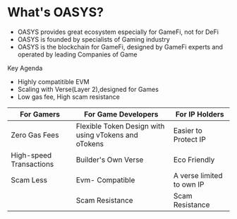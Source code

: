 # What's OASYS?

- OASYS provides great ecosystem especially for GameFi, not for DeFi
- OASYS is founded by specialists of Gaming industry
- OASYS is the blockchain for GameFi, designed by GameFi experts and operated by leading Companies of Game

Key Agenda

- Highly compatitible EVM 
- Scaling with Verse(Layer 2),designed for Games
- Low gas fee, High scam resistance

|For Gamers| For Game Developers | For IP Holders|
|-----------|-----------|-----------|
|Zero Gas Fees | Flexible Token Design with using vTokens and oTokens | Easier to Protect IP|
|High-speed Transactions | Builder's Own Verse | Eco Friendly |
| Scam Less | Evm- Compatible | A verse limited to own IP |
|| Scam Resistance | Scam Resistance |

